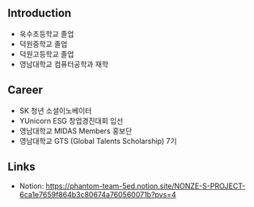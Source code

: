 ## Introduction
- 욱수초등학교 졸업
- 덕원중학교 졸업
- 덕원고등학교 졸업
- 영남대학교 컴퓨터공학과 재학
## Career
- SK 청년 소셜이노베이터
- YUnicorn ESG 창업경진대회 입선
- 영남대학교 MIDAS Members 홍보단
- 영남대학교 GTS (Global Talents Scholarship) 7기 
## Links
- Notion: https://phantom-team-5ed.notion.site/NONZE-S-PROJECT-6ca1e7659f864b3c80674a760560071b?pvs=4
